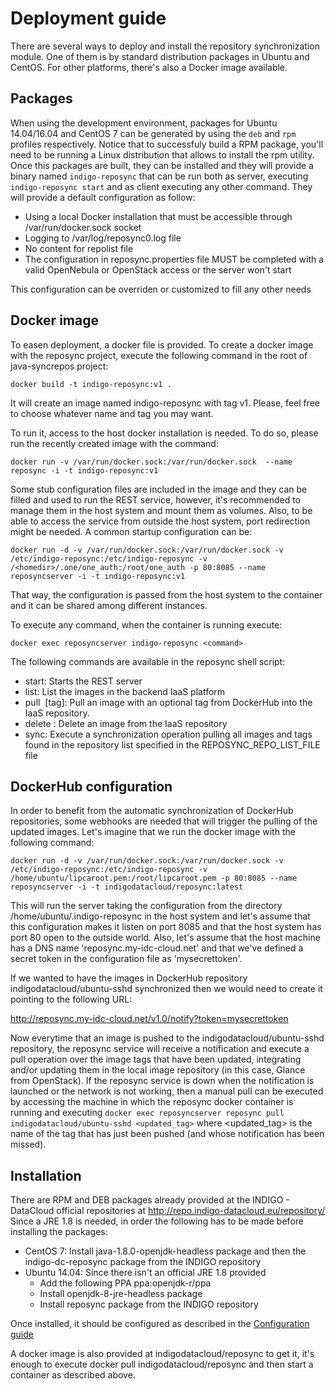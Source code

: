 # Deployment guide

There are several ways to deploy and install the repository synchronization module. One of them is by standard distribution packages in Ubuntu and CentOS. For other platforms, there's also a Docker image available.

## Packages

When using the development environment, packages for Ubuntu 14.04/16.04 and CentOS 7 can be generated by using the `deb` and `rpm` profiles respectively. Notice that to successfuly build a RPM package, you'll need to be running a Linux distribution that allows to install the rpm utility.
Once this packages are built, they can be installed and they will provide a binary named `indigo-reposync` that can be run both as server, executing `indigo-reposync start` and as client executing any other command. They will provide a default configuration as follow:

- Using a local Docker installation that must be accessible through /var/run/docker.sock socket
- Logging to /var/log/reposync0.log file
- No content for repolist file
- The configuration in reposync.properties file MUST be completed with a valid OpenNebula or OpenStack access or the server won't start

This configuration can be overriden or customized to fill any other needs

## Docker image

To easen deployment, a docker file is provided. To create a docker image with the reposync project, execute the following command in the root of java-syncrepos project:

`docker build -t indigo-reposync:v1 .`

It will create an image named indigo-reposync with tag v1. Please, feel free to choose whatever name and tag you may want.

To run it, access to the host docker installation is needed. To do so, please run the recently created image with the command:

`docker run -v /var/run/docker.sock:/var/run/docker.sock  --name reposync -i -t indigo-reposync:v1`

Some stub configuration files are included in the image and they can be filled and used to run the REST service, however, it's recommended to manage them in the host system and mount them as volumes. Also, to be able to access the service from 
outside the host system, port redirection might be needed. A common startup configuration can be:

`docker run -d -v /var/run/docker.sock:/var/run/docker.sock -v /etc/indigo-reposync:/etc/indigo-reposync -v /<homedir>/.one/one_auth:/root/one_auth -p 80:8085 --name reposyncserver -i -t indigo-reposync:v1`

That way, the configuration is passed from the host system to the container and it can be shared among different instances.

To execute any command, when the container is running execute:

`docker exec reposyncserver indigo-reposync <command>` 

The following commands are available in the reposync shell script:

- start: Starts the REST server
- list: List the images in the backend IaaS platform
- pull <image> [tag]: Pull an image with an optional tag from DockerHub into the IaaS repository.
- delete <imageId>: Delete an image from the IaaS repository
- sync: Execute a synchronization operation pulling all images and tags found in the repository list specified in the REPOSYNC_REPO_LIST_FILE file

## DockerHub configuration

In order to benefit from the automatic synchronization of DockerHub repositories, some webhooks are needed that will trigger the pulling of the updated images.
Let's imagine that we run the docker image with the following command:

`docker run -d -v /var/run/docker.sock:/var/run/docker.sock -v /etc/indigo-reposync:/etc/indigo-reposync -v /home/ubuntu/lipcaroot.pem:/root/lipcaroot.pem -p 80:8085 --name reposyncserver -i -t indigodatacloud/reposync:latest`

This will run the server taking the configuration from the directory /home/ubuntu/.indigo-reposync in the host system and let's assume that this configuration makes it listen on port 8085 and that the host system has port 80 open to the outside world. Also, let's assume that the host machine has a DNS name 'reposync.my-idc-cloud.net' and that we've defined a secret token in the configuration file as 'mysecrettoken'.

If we wanted to have the images in DockerHub repository indigodatacloud/ubuntu-sshd synchronized then we would need to create it pointing to the following URL:

http://reposync.my-idc-cloud.net/v1.0/notify?token=mysecrettoken

Now everytime that an image is pushed to the indigodatacloud/ubuntu-sshd repository, the reposync service will receive a notification and execute a pull operation over the image tags that have been updated, integrating and/or updating them in the local image repository (in this case, Glance from OpenStack).
If the reposync service is down when the notification is launched or the network is not working, then a manual pull can be executed by accessing the machine in which the reposync docker container is running and executing `docker exec reposyncserver reposync pull indigodatacloud/ubuntu-sshd <updated_tag>` where \<updated_tag\> is the name of the tag that has just been pushed (and whose notification has been missed).

## Installation
There are RPM and DEB packages already provided at the INDIGO - DataCloud official repositories at http://repo.indigo-datacloud.eu/repository/
Since a JRE 1.8 is needed, in order the following has to be made before installing the packages:

- CentOS 7: Install java-1.8.0-openjdk-headless package and then the indigo-dc-reposync package from the INDIGO repository
- Ubuntu 14.04: Since there isn't an official JRE 1.8 provided
  - Add the following PPA ppa:openjdk-r/ppa
  - Install openjdk-8-jre-headless package
  - Install reposync package from the INDIGO repository

Once installed, it should be configured as described in the [Configuration guide](configuration.md)

A docker image is also provided at indigodatacloud/reposync to get it, it's enough to execute docker pull indigodatacloud/reposync and then start a container as described above.
